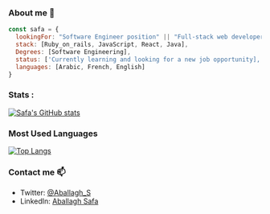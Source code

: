 
### About me 👋

```javascript
const safa = {
  lookingFor: "Software Engineer position" || "Full-stack web developer",
  stack: [Ruby_on_rails, JavaScript, React, Java],
  Degrees: [Software Engineering],
  status: ['Currently learning and looking for a new job opportunity],
  languages: [Arabic, French, English]
}
```

### Stats :

[![Safa's GitHub stats](https://github-readme-stats.vercel.app/api?username=safafa&show_icons=true&theme=tokyonight)](https://github.com/anuraghazra/github-readme-stats)

### Most Used Languages
[![Top Langs](https://github-readme-stats.vercel.app/api/top-langs/?username=safafa&layout=compact&theme=tokyonight)](https://github.com/anuraghazra/github-readme-stats)

### Contact me 📫

- Twitter: [@Aballagh_S](https://twitter.com/Aballagh_S)
- LinkedIn: [Aballagh Safa](https://www.linkedin.com/in/aballaghsafa/)
<!--
**safafa/safafa** is a ✨ _special_ ✨ repository because its `README.md` (this file) appears on your GitHub profile.
## Commit Streak
[![Safa's GitHub commit streak](https://github-readme-streak-stats.herokuapp.com/?user=safafa&theme=tokyonight&fire=FFA500&ring=FFA500)](https://git.io/streak-stats)
Here are some ideas to get you started:

- 🔭 I’m currently working on ...
- 🌱 I’m currently learning ...
- 👯 I’m looking to collaborate on ...
- 🤔 I’m looking for help with ...
- 💬 Ask me about ...
- 📫 How to reach me: ...
- 😄 Pronouns: ...
- ⚡ Fun fact: ...
-->

